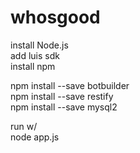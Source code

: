 # whosgood

install Node.js <br />
add luis sdk <br />
install npm <br />

npm install --save botbuilder <br />
npm install --save restify <br />
npm install --save mysql2 <br />

run w/     <br />
node app.js 

